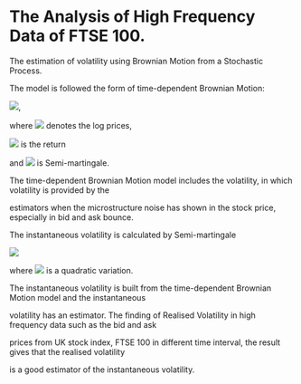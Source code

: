 # The Analysis of High Frequency Data of FTSE 100.

The estimation of volatility using Brownian Motion from a Stochastic Process.

The model is followed the form of time-dependent Brownian Motion: 

<img src="https://render.githubusercontent.com/render/math?math=$dP_{t} = \mu_{t}dt %2B \sigma_{t}dB_{t}$">,

where <img src="https://render.githubusercontent.com/render/math?math=$P_{t}$"> denotes the log prices,

<img src="https://render.githubusercontent.com/render/math?math=$dP_{t}$"> is the return 

and <img src="https://render.githubusercontent.com/render/math?math=$\sigma_{t}$"> is Semi-martingale.


The time-dependent Brownian Motion model includes the volatility, in which volatility is provided by the

estimators when the microstructure noise has shown in the stock price, especially in bid and ask bounce.


The instantaneous volatility is calculated by Semi-martingale 

<img src="https://render.githubusercontent.com/render/math?math=$\sigma^{(p=2)}_{t}$">

where <img src="https://render.githubusercontent.com/render/math?math=$p=2$"> is a quadratic variation.


The instantaneous volatility is built from the time-dependent Brownian Motion model and the instantaneous

volatility has an estimator. The finding of Realised Volatility in high frequency data such as the bid and ask

prices from UK stock index, FTSE 100 in different time interval, the result gives that the realised volatility

is a good estimator of the instantaneous volatility.

